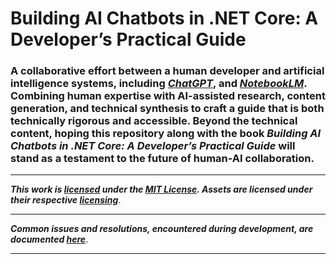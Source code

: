 ﻿# Building AI Chatbots in .NET Core: A Developer’s Practical Guide
### A collaborative effort between a human developer and artificial intelligence systems, including _[ChatGPT](https://openai.com/chatgpt)_, and _[NotebookLM](https://notebooklm.google/)_. Combining human expertise with AI-assisted research, content generation, and technical synthesis to craft a guide that is both technically rigorous and accessible. Beyond the technical content, hoping this repository along with the book _Building AI Chatbots in .NET Core: A Developer’s Practical Guide_ will stand as a testament to the future of human-AI collaboration.

<hr />

**_This work is [licensed](/LICENSE) under the [MIT License](https://opensource.org/licenses/MIT). Assets are licensed under their respective [licensing](/ASSETS-LICENSES.md)_**.

<hr />

**_Common issues and resolutions, encountered during development, are documented [here](/COMMON-ISSUES.md)_**.

<hr />